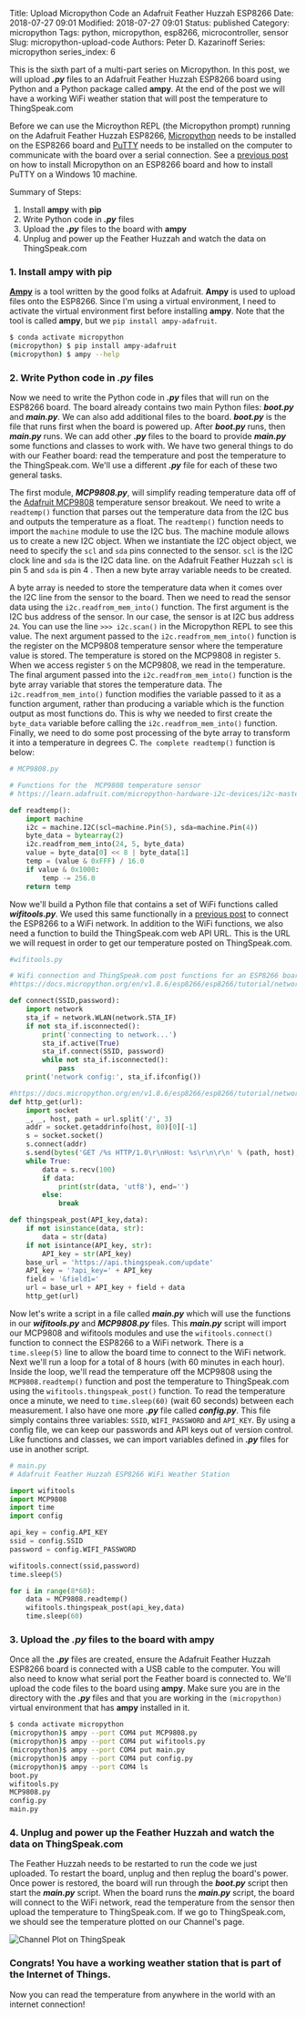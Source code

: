 Title: Upload Micropython Code an Adafruit Feather Huzzah ESP8266
Date: 2018-07-27 09:01
Modified: 2018-07-27 09:01
Status: published
Category: micropython
Tags: python, micropython, esp8266, microcontroller, sensor
Slug: micropython-upload-code
Authors: Peter D. Kazarinoff
Series: micropython
series_index: 6

This is the sixth part of a multi-part series on Micropython. In this post, we will upload **_.py_** files to an Adafruit Feather Huzzah ESP8266 board using Python and a Python package called **ampy**. At the end of the post we will have a working WiFi weather station that will post the temperature to ThingSpeak.com

Before we can use the Microython REPL (the Micropython prompt) running on the Adafruit Feather Huzzah ESP8266, [Micropython](https://docs.micropython.org/en/latest/esp8266/esp8266/tutorial/intro.html) needs to be installed on the ESP8266 board and [PuTTY](https://www.putty.org/) needs to be installed on the computer to communicate with the board over a serial connection. See a [previous post]({filename}micropython_install.md) on how to install Micropython on an ESP8266 board and how to install PuTTY on a Windows 10 machine.

Summary of Steps:

1. Install **ampy** with **pip**
2. Write Python code in **_.py_** files
3. Upload the **_.py_** files to the board with **ampy**
4. Unplug and power up the Feather Huzzah and watch the data on ThingSpeak.com


### 1. Install **ampy** with **pip**

[**Ampy**](https://github.com/adafruit/ampy) is a tool written by the good folks at Adafruit. **Ampy** is used to upload files onto the ESP8266. Since I'm using a virtual environment, I need to activate the virtual environment first before installing **ampy**. Note that the tool is called **ampy**, but we ```pip install ampy-adafruit```.

```bash
$ conda activate micropython
(micropython) $ pip install ampy-adafruit
(micropython) $ ampy --help
```

### 2. Write Python code in **_.py_** files

Now we need to write the Python code in **_.py_** files that will run on the ESP8266 board. The board already contains two main Python files: **_boot.py_** and **_main.py_**. We can also add additional files to the board. **_boot.py_** is the file that runs first when the board is powered up. After **_boot.py_** runs, then **_main.py_** runs. We can add other **_.py_** files to the board to provide **_main.py_** some functions and classes to work with. We have two general things to do with our Feather board: read the temperature and post the temperature to the ThingSpeak.com. We'll use a different **_.py_** file for each of these two general tasks. 

The first module, **_MCP9808.py_**, will simplify reading temperature data off of the [Adafruit MCP9808](https://www.adafruit.com/product/1782) temperature sensor breakout. We need to write a ```readtemp()``` function that parses out the temperature data from the I2C bus and outputs the temperature as a float. The ```readtemp()``` function needs to import the ```machine``` module to use the I2C bus. The machine module allows us to create a new I2C object. When we instantiate the I2C object object, we need to specify the ```scl``` and ```sda``` pins connected to the sensor. ```scl``` is the I2C clock line and ```sda``` is the I2C data line. on the Adafruit Feather Huzzah ```scl``` is pin 5 and ```sda``` is pin 4 . Then a new byte array variable needs to be created. 

A byte array is needed to store the temperature data when it comes over the I2C line from the sensor to the board.  Then we need to read the sensor data using the ```i2c.readfrom_mem_into()``` function. The first argument is the I2C bus address of the sensor. In our case, the sensor is at I2C bus address ```24```. You can use the line ```>>> i2c.scan()``` in the Micropython REPL to see this value.  The next argument passed to the ```i2c.readfrom_mem_into()``` function is the register on the MCP9808 temperature sensor where the temperature value is stored. The temperature is stored on the MCP9808 in register ```5```. When we access register ```5``` on the MCP9808, we read in the temperature. The final argument passed into the  ```i2c.readfrom_mem_into()``` function is the byte array variable that stores the temperature data. The ```i2c.readfrom_mem_into()``` function modifies the variable passed to it as a function argument, rather than producing a variable which is the function output as most functions do. This is why we needed to first create the ```byte_data``` variable before calling the ```i2c.readfrom_mem_into()``` function. Finally, we need to do some post processing of the byte array to transform it into a temperature in degrees C. ```The complete readtemp()``` function is below:

```python
# MCP9808.py

# Functions for the  MCP9808 temperature sensor
# https://learn.adafruit.com/micropython-hardware-i2c-devices/i2c-master

def readtemp():
    import machine
    i2c = machine.I2C(scl=machine.Pin(5), sda=machine.Pin(4))
    byte_data = bytearray(2)
    i2c.readfrom_mem_into(24, 5, byte_data)
    value = byte_data[0] << 8 | byte_data[1]
    temp = (value & 0xFFF) / 16.0
    if value & 0x1000:
        temp -= 256.0
    return temp
```

Now we'll build a Python file that contains a set of WiFi functions called **_wifitools.py_**. We used this same functionally in a [previous post]({filename}micropython_wifi.md) to connect the ESP8266 to a WiFi network. In addition to the WiFi functions, we also need a function to build the ThingSpeak.com web API URL. This is the URL we will request in order to get our temperature posted on ThingSpeak.com.

```python
#wifitools.py

# Wifi connection and ThingSpeak.com post functions for an ESP8266 board running Micropython
#https://docs.micropython.org/en/v1.8.6/esp8266/esp8266/tutorial/network_basics.html

def connect(SSID,password):
    import network
    sta_if = network.WLAN(network.STA_IF)
    if not sta_if.isconnected():
        print('connecting to network...')
        sta_if.active(True)
        sta_if.connect(SSID, password)
        while not sta_if.isconnected():
            pass
    print('network config:', sta_if.ifconfig())

#https://docs.micropython.org/en/v1.8.6/esp8266/esp8266/tutorial/network_tcp.html
def http_get(url):
    import socket
    _, _, host, path = url.split('/', 3)
    addr = socket.getaddrinfo(host, 80)[0][-1]
    s = socket.socket()
    s.connect(addr)
    s.send(bytes('GET /%s HTTP/1.0\r\nHost: %s\r\n\r\n' % (path, host), 'utf8'))
    while True:
        data = s.recv(100)
        if data:
            print(str(data, 'utf8'), end='')
        else:
            break

def thingspeak_post(API_key,data):
    if not isinstance(data, str):
        data = str(data)
    if not isintance(API_key, str):
        API_key = str(API_key)
    base_url = 'https://api.thingspeak.com/update'
    API_key = '?api_key=' + API_key
    field = '&field1='
    url = base_url + API_key + field + data
    http_get(url)
```

Now let's write a script in a file called **_main.py_** which will use the functions in our **_wifitools.py_** and **_MCP9808.py_** files. This **_main.py_** script will import our MCP9808 and wifitools modules and use the ```wifitools.connect()``` function to connect the ESP8266 to a WiFi network. There is a ```time.sleep(5)``` line to allow the board time to connect to the WiFi network. Next we'll run a loop for a total of 8 hours (with 60 minutes in each hour). Inside the loop, we'll read the temperature off the MCP9808 using the ```MCP9808.readtemp()``` function and post the temperature to ThingSpeak.com using the ```wifitools.thingspeak_post()``` function. To read the temperature once a minute, we need to ```time.sleep(60)``` (wait 60 seconds) between each measurement. I also have one more **_.py_** file called **_config.py_**. This file simply contains three variables: ```SSID```, ```WIFI_PASSWORD``` and ```API_KEY```. By using a config file, we can keep our passwords and API keys out of version control. Like functions and classes, we can import variables defined in **_.py_** files for use in another script.

```python
# main.py
# Adafruit Feather Huzzah ESP8266 WiFi Weather Station

import wifitools
import MCP9808
import time
import config

api_key = config.API_KEY
ssid = config.SSID
password = config.WIFI_PASSWORD

wifitools.connect(ssid,password)
time.sleep(5)

for i in range(8*60):
    data = MCP9808.readtemp()
    wifitools.thingspeak_post(api_key,data)
    time.sleep(60)

```

### 3. Upload the **_.py_** files to the board with **ampy**

Once all the **_.py_** files are created, ensure the Adafruit Feather Huzzah ESP8266 board is connected with a USB cable to the computer. You will also need to know what serial port the Feather board is connected to. We'll upload the code files to the board using **ampy**. Make sure you are in the directory with the **_.py_** files and that you are working in the ```(micropython)``` virtual environment that has **ampy** installed in it.

```bash
$ conda activate micropython
(micropython)$ ampy --port COM4 put MCP9808.py
(micropython)$ ampy --port COM4 put wifitools.py
(micropython)$ ampy --port COM4 put main.py
(micropython)$ ampy --port COM4 put config.py
(micropython)$ ampy --port COM4 ls
boot.py
wifitools.py
MCP9808.py
config.py
main.py
```

### 4. Unplug and power up the Feather Huzzah and watch the data on ThingSpeak.com

The Feather Huzzah needs to be restarted to run the code we just uploaded. To restart the board, unplug and then replug the board's power. Once power is restored, the board will run through the **_boot.py_** script then start the **_main.py_** script. When the board runs the **_main.py_** script, the board will connect to the WiFi network, read the temperature from the sensor then upload the temperature to ThingSpeak.com. If we go to ThingSpeak.com, we should see the temperature plotted on our Channel's page.

![Channel Plot on ThingSpeak]({filename}/posts/micropython/channel_plot_on_ThingSpeak.png)

### Congrats! You have a working weather station that is part of the Internet of Things.

Now you can read the temperature from anywhere in the world with an internet connection!